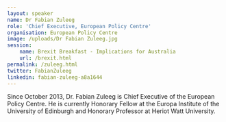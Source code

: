 ```yaml
---
layout: speaker
name: Dr Fabian Zuleeg
role: 'Chief Executive, European Policy Centre'
organisation: European Policy Centre
image: /uploads/Dr Fabian Zuleeg.jpg
session:
    name: Brexit Breakfast - Implications for Australia
    url: /brexit.html
permalink: /zuleeg.html
twitter: FabianZuleeg
linkedin: fabian-zuleeg-a8a1644
---
```

Since October 2013, Dr. Fabian Zuleeg is Chief Executive of the European Policy Centre. He is currently Honorary Fellow at the Europa Institute of the University of Edinburgh and Honorary Professor at Heriot Watt University.
